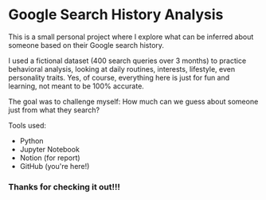 # Google Search History Analysis 

This is a small personal project where I explore what can be inferred about someone based on their Google search history.

I used a fictional dataset (400 search queries over 3 months) to practice behavioral analysis, looking at daily routines, interests, lifestyle, even personality traits. Yes, of course, everything here is just for fun and learning, not meant to be 100% accurate.

The goal was to challenge myself: How much can we guess about someone just from what they search?

Tools used:
- Python
- Jupyter Notebook
- Notion (for report)
- GitHub (you're here!)

### Thanks for checking it out!!!
